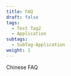 ```yaml
---
title: FAQ
draft: false
tags:
  - Test Tag2
  - Application
subtags:
  - SubTag-Application
weight: 1
---
```

Chinese FAQ